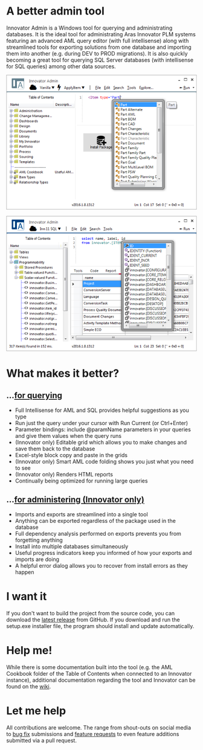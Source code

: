 # A better admin tool

Innovator Admin is a Windows tool for querying and administrating databases. 
It is the ideal tool for administrating Aras Innovator PLM systems featuring 
an advanced AML query editor (with full intellisense) along with streamlined 
tools for exporting solutions from one database and importing them into 
another (e.g. during DEV to PROD migrations). It is also quickly becoming a 
great tool for querying SQL Server databases (with intellisense for SQL 
queries) among other data sources.

![AML Studio](doc/aml-studio.png)

![AML Studio](doc/aml-studio-sql.png)

# What makes it better?

## ...[for querying](doc/aml-studio.md)

- Full Intellisense for AML and SQL provides helpful suggestions as you type
- Run just the query under your cursor with Run Current (or Ctrl+Enter)
- Parameter bindings: include @paramName parameters in your queries and give them values when the query runs
- (Innovator only) Editable grid which allows you to make changes and save them back to the database
- Excel-style block copy and paste in the grids
- (Innovator only) Smart AML code folding shows you just what you need to see
- (Innovator only) Renders HTML reports
- Continually being optimized for running large queries

## ...[for administering (Innovator only)](doc/innovator-installer.md)

- Imports and exports are streamlined into a single tool
- Anything can be exported regardless of the package used in the database
- Full dependency analysis performed on exports prevents you from forgetting anything
- Install into multiple databases simultaneously
- Useful progress indicators keep you informed of how your exports and imports are doing
- A helpful error dialog allows you to recover from install errors as they happen

# I want it

If you don't want to build the project from the source code, you can 
download the [latest release](https://github.com/erdomke/InnovatorAdmin/releases/latest) 
from GitHub. If you download and run the setup.exe installer file, 
the program should install and update automatically.

# Help me!

While there is some documentation built into the tool (e.g. the AML Cookbook 
folder of the Table of Contents when connected to an Innovator instance), 
additional documentation regarding the tool and Innovator can be found on the 
[wiki](https://github.com/erdomke/InnovatorAdmin/wiki).

# Let me help

All contributions are welcome. The range from shout-outs on social media to 
[bug fix](https://github.com/erdomke/InnovatorAdmin/issues) submissions and 
[feature requests](https://github.com/erdomke/InnovatorAdmin/issues) to 
even feature additions submitted via a pull request.